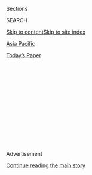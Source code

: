 <div id="app">

<div>

<div>

<div>

<div class="NYTAppHideMasthead css-1q2w90k e1suatyy0">

<div class="section css-ui9rw0 e1suatyy2">

<div class="css-eph4ug er09x8g0">

<div class="css-6n7j50">

</div>

<span class="css-1dv1kvn">Sections</span>

<div class="css-10488qs">

<span class="css-1dv1kvn">SEARCH</span>

</div>

[Skip to content](#site-content)[Skip to site index](#site-index)

</div>

<div id="masthead-section-label" class="css-1wr3we4 eaxe0e00">

[Asia
Pacific](https://www.nytimes.com/section/world/asia)

</div>

<div class="css-10698na e1huz5gh0">

</div>

</div>

<div id="masthead-bar-one" class="section hasLinks css-15hmgas e1csuq9d3">

<div class="css-uqyvli e1csuq9d0">

</div>

<div class="css-1uqjmks e1csuq9d1">

</div>

<div class="css-9e9ivx">

[](https://myaccount.nytimes.com/auth/login?response_type=cookie&client_id=vi)

</div>

<div class="css-1bvtpon e1csuq9d2">

[Today’s
Paper](https://www.nytimes.com/section/todayspaper)

</div>

</div>

</div>

</div>

<div data-aria-hidden="false">

<div id="site-content" data-role="main">

<div>

<div class="css-1aor85t" style="opacity:0.000000001;z-index:-1;visibility:hidden">

<div class="css-1hqnpie">

<div class="css-epjblv">

<span class="css-17xtcya">[Asia
Pacific](/section/world/asia)</span><span class="css-x15j1o">|</span><span class="css-fwqvlz">South
Korea’s Impeachment Process,
Explained</span>

</div>

<div class="css-k008qs">

<div class="css-1iwv8en">

<span class="css-18z7m18"></span>

<div>

</div>

</div>

<span class="css-1n6z4y">https://nyti.ms/2g8bYXW</span>

<div class="css-1705lsu">

<div class="css-4xjgmj">

<div class="css-4skfbu" data-role="toolbar" data-aria-label="Social Media Share buttons, Save button, and Comments Panel with current comment count" data-testid="share-tools">

  - 
  - 
  - 
  - 
    
    <div class="css-6n7j50">
    
    </div>

  - 

</div>

</div>

</div>

</div>

</div>

</div>

<div class="css-13pd83m">

</div>

<div id="top-wrapper" class="css-1sy8kpn">

<div id="top-slug" class="css-l9onyx">

Advertisement

</div>

[Continue reading the main
story](#after-top)

<div class="ad top-wrapper" style="text-align:center;height:100%;display:block;min-height:250px">

<div id="top" class="place-ad" data-position="top" data-size-key="top">

</div>

</div>

<div id="after-top">

</div>

</div>

<div id="sponsor-wrapper" class="css-1hyfx7x">

<div id="sponsor-slug" class="css-19vbshk">

Supported by

</div>

[Continue reading the main
story](#after-sponsor)

<div id="sponsor" class="ad sponsor-wrapper" style="text-align:center;height:100%;display:block">

</div>

<div id="after-sponsor">

</div>

</div>

<div class="css-1vkm6nb ehdk2mb0">

# South Korea’s Impeachment Process, Explained

</div>

<div class="css-79elbk" data-testid="photoviewer-wrapper">

<div class="css-z3e15g" data-testid="photoviewer-wrapper-hidden">

</div>

<div class="css-1a48zt4 ehw59r15" data-testid="photoviewer-children">

![<span class="css-16f3y1r e13ogyst0" data-aria-hidden="true">President
Park Geun-hye of South Korea during the inaugural session of the 20th
National Assembly in Seoul, the capital, in
June.</span><span class="css-cnj6d5 e1z0qqy90" itemprop="copyrightHolder"><span class="css-1ly73wi e1tej78p0">Credit...</span><span><span>Kim
Hong-Ji/Reuters</span></span></span>](https://static01.nyt.com/images/2016/12/10/world/28KOREAQA-2/28KOREAQA-2-articleInline.jpg?quality=75&auto=webp&disable=upscale)

</div>

</div>

<div class="css-xt80pu e12qa4dv0">

<div class="css-18e8msd">

<div class="css-vp77d3 epjyd6m0">

<div class="css-1baulvz">

By [<span class="css-1baulvz last-byline" itemprop="name">Choe
Sang-Hun</span>](http://www.nytimes.com/by/choe-sang-hun)

</div>

</div>

  - Nov. 27,
    2016

  - 
    
    <div class="css-4xjgmj">
    
    <div class="css-d8bdto" data-role="toolbar" data-aria-label="Social Media Share buttons, Save button, and Comments Panel with current comment count" data-testid="share-tools">
    
      - 
      - 
      - 
      - 
        
        <div class="css-6n7j50">
        
        </div>
    
      - 
    
    </div>
    
    </div>

</div>

</div>

<div class="section meteredContent css-1r7ky0e" name="articleBody" itemprop="articleBody">

<div class="css-1fanzo5 StoryBodyCompanionColumn">

<div class="css-53u6y8">

SEOUL, South Korea — South Korean lawmakers will vote on Friday on the
impeachment of President Park Geun-hye, who is accused of [helping a
friend commit
extortion](http://www.nytimes.com/2016/11/06/world/asia/south-koreans-ashamed-over-les-secretive-adviser.html).
If she is forced from office, it will be a first for South Korea, but
the process is long and uncertain. Here’s how it works.

**What is Ms. Park accused of?**

Prosecutors say Ms. Park conspired with Choi Soon-sil, [an old
friend](http://www.nytimes.com/2016/10/28/world/asia/south-korea-choi-soon-sil.html),
to extort tens of millions of dollars from South Korean businesses. Ms.
Park cannot be indicted while in office, but she has been identified as
a criminal suspect, which had never happened to a president before.

She has also been accused of helping Ms. Choi illegally gain access to
confidential government documents. Opposition parties say the combined
allegations are serious enough to warrant her removal from power; some
members of her own party agree, as do leading South Korean newspapers
and most of the public, according to polls. Huge [protests have been
held in Seoul demanding that Ms. Park step
down](http://www.nytimes.com/2016/11/26/world/asia/korea-park-geun-hye-protests.html),
but she has refused.

**What is required for impeachment?**

The 300-member National Assembly is expected to vote on an impeachment
bill on Friday, the last day of the current legislative session. If 200
members vote yes, the National Assembly will formally ask the
Constitutional Court to impeach her and remove her from office. To reach
200 votes, the opposition lawmakers will need at least 28 members of Ms.
Park’s conservative party, Saenuri, to join them.

</div>

</div>

<div class="css-1fanzo5 StoryBodyCompanionColumn">

<div class="css-53u6y8">

An impeachment motion must accuse an official of violating “the
Constitution and the laws,” but the National Assembly is not required to
prove those charges.

**What happens next?**

If the impeachment motion passes, Ms. Park will be suspended from
office, and the country’s No. 2 official, Prime Minister Hwang Kyo-ahn,
will become acting president. The Constitutional Court will then have
180 days to rule on whether to impeach Ms. Park.

The court must decide whether she is guilty of the crimes that the
National Assembly claims she committed and whether they are serious
enough to merit impeachment.

If at least six members of the nine-judge court vote to impeach, Ms.
Park will be impeached and removed from office. South Korea will have 60
days to elect a successor, with Mr. Hwang carrying out her duties in the
meantime.

If fewer than six judges vote for impeachment, Ms. Park will immediately
be returned to office.

Six of the current judges were appointed by Ms. Park or her conservative
predecessor, or are otherwise seen as being close to her party. But
plenty of conservatives think Ms. Park should go.

</div>

</div>

<div class="css-1fanzo5 StoryBodyCompanionColumn">

<div class="css-53u6y8">

There could be another complication: Two of the judges are set to retire
by March. If the court has not ruled by then, some legal scholars say,
those judges could not be replaced, because the president formally
appoints them and Ms. Park would still be suspended. That would improve
Ms. Park’s odds, because six of the remaining seven judges would have to
vote to impeach her.

**Has a South Korean president ever faced impeachment before?**

Only once, in 2004, when President Roh Moo-hyun was accused of calling
on voters to support his party in parliamentary elections. The calls
were said to violate a law requiring the president to remain neutral in
the election.

The National Assembly voted for impeachment, but the decision enraged
many South Koreans, who [demonstrated in large
numbers](http://www.nytimes.com/2004/03/13/world/president-s-impeachment-stirs-angry-protests-in-south-korea.html)
and gave Mr. Roh’s party a landslide victory at the polls. The
Constitutional Court voted against impeachment, saying Mr. Roh’s
breaches of the election law [were relatively
minor](http://www.nytimes.com/2004/05/14/world/constitutional-court-reinstates-south-korea-s-impeached-president.html),
and he was returned to office.

**Who is Choi Soon-sil?**

She is the daughter of a cult leader who befriended Ms. Park in the
1970s, when Ms. Park was a young woman and her father, Park Chung-hee,
was South Korea’s dictator. Lurid rumors about Ms. Park’s connection to
the Choi family have dogged her for years, and many have come to believe
that Ms. Choi wields a sinister, cultlike influence over the president.

[Ms. Choi was
arrested](http://www.nytimes.com/2016/11/01/world/asia/south-korea-park-geun-hye-choi-soon-sil.html)
and charged with extortion and fraud, and prosecutors said they
[considered Ms. Park an
accomplice](http://www.nytimes.com/2016/11/20/world/asia/park-geun-hye-south-korea-extortion-accomplice-prosecutors.html).

Though Ms. Park cannot be indicted while in office, prosecutors can
pursue charges against her if she is removed from office or after her
term ends in February 2018. The Constitution limits presidents to one
term.

</div>

</div>

</div>

<div>

</div>

<div>

</div>

<div>

</div>

<div>

<div id="bottom-wrapper" class="css-1ede5it">

<div id="bottom-slug" class="css-l9onyx">

Advertisement

</div>

[Continue reading the main
story](#after-bottom)

<div id="bottom" class="ad bottom-wrapper" style="text-align:center;height:100%;display:block;min-height:90px">

</div>

<div id="after-bottom">

</div>

</div>

</div>

</div>

</div>

## Site Index

<div>

</div>

## Site Information Navigation

  - [© <span>2020</span> <span>The New York Times
    Company</span>](https://help.nytimes.com/hc/en-us/articles/115014792127-Copyright-notice)

<!-- end list -->

  - [NYTCo](https://www.nytco.com/)
  - [Contact
    Us](https://help.nytimes.com/hc/en-us/articles/115015385887-Contact-Us)
  - [Work with us](https://www.nytco.com/careers/)
  - [Advertise](https://nytmediakit.com/)
  - [T Brand Studio](http://www.tbrandstudio.com/)
  - [Your Ad
    Choices](https://www.nytimes.com/privacy/cookie-policy#how-do-i-manage-trackers)
  - [Privacy](https://www.nytimes.com/privacy)
  - [Terms of
    Service](https://help.nytimes.com/hc/en-us/articles/115014893428-Terms-of-service)
  - [Terms of
    Sale](https://help.nytimes.com/hc/en-us/articles/115014893968-Terms-of-sale)
  - [Site
    Map](https://spiderbites.nytimes.com)
  - [Help](https://help.nytimes.com/hc/en-us)
  - [Subscriptions](https://www.nytimes.com/subscription?campaignId=37WXW)

</div>

</div>

</div>

</div>
